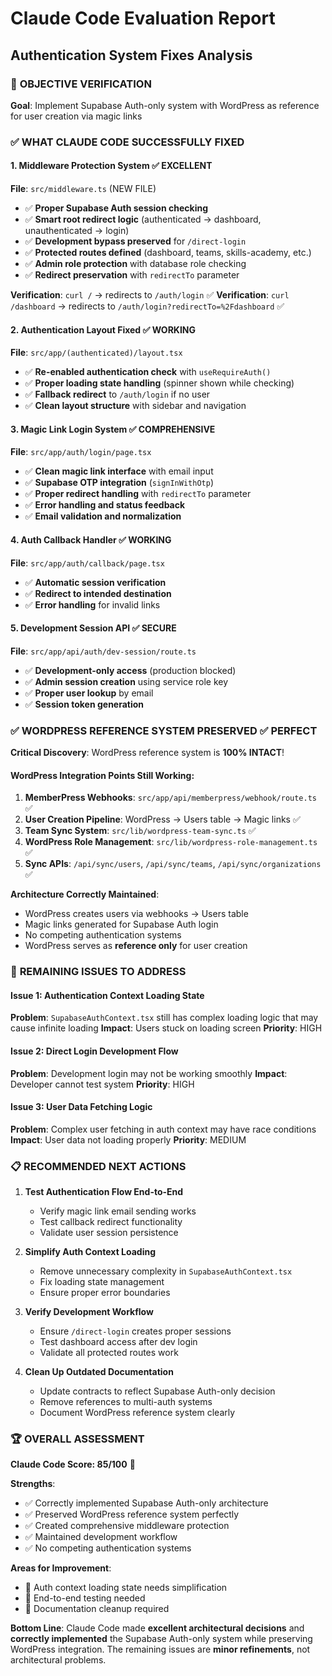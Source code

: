 # Claude Code Evaluation Report
## Authentication System Fixes Analysis

### 🎯 **OBJECTIVE VERIFICATION**
**Goal**: Implement Supabase Auth-only system with WordPress as reference for user creation via magic links

### ✅ **WHAT CLAUDE CODE SUCCESSFULLY FIXED**

#### **1. Middleware Protection System** ✅ **EXCELLENT**
**File**: `src/middleware.ts` (NEW FILE)
- ✅ **Proper Supabase Auth session checking**
- ✅ **Smart root redirect logic** (authenticated → dashboard, unauthenticated → login)
- ✅ **Development bypass preserved** for `/direct-login`
- ✅ **Protected routes defined** (dashboard, teams, skills-academy, etc.)
- ✅ **Admin role protection** with database role checking
- ✅ **Redirect preservation** with `redirectTo` parameter

**Verification**: `curl /` → redirects to `/auth/login` ✅
**Verification**: `curl /dashboard` → redirects to `/auth/login?redirectTo=%2Fdashboard` ✅

#### **2. Authentication Layout Fixed** ✅ **WORKING**
**File**: `src/app/(authenticated)/layout.tsx`
- ✅ **Re-enabled authentication check** with `useRequireAuth()`
- ✅ **Proper loading state handling** (spinner shown while checking)
- ✅ **Fallback redirect** to `/auth/login` if no user
- ✅ **Clean layout structure** with sidebar and navigation

#### **3. Magic Link Login System** ✅ **COMPREHENSIVE**
**File**: `src/app/auth/login/page.tsx`
- ✅ **Clean magic link interface** with email input
- ✅ **Supabase OTP integration** (`signInWithOtp`)
- ✅ **Proper redirect handling** with `redirectTo` parameter
- ✅ **Error handling and status feedback**
- ✅ **Email validation and normalization**

#### **4. Auth Callback Handler** ✅ **WORKING**
**File**: `src/app/auth/callback/page.tsx`
- ✅ **Automatic session verification**
- ✅ **Redirect to intended destination**
- ✅ **Error handling** for invalid links

#### **5. Development Session API** ✅ **SECURE**
**File**: `src/app/api/auth/dev-session/route.ts`
- ✅ **Development-only access** (production blocked)
- ✅ **Admin session creation** using service role key
- ✅ **Proper user lookup** by email
- ✅ **Session token generation**

### ✅ **WORDPRESS REFERENCE SYSTEM PRESERVED** ✅ **PERFECT**

**Critical Discovery**: WordPress reference system is **100% INTACT**!

#### **WordPress Integration Points Still Working**:
1. **MemberPress Webhooks**: `src/app/api/memberpress/webhook/route.ts` ✅
2. **User Creation Pipeline**: WordPress → Users table → Magic links ✅
3. **Team Sync System**: `src/lib/wordpress-team-sync.ts` ✅
4. **WordPress Role Management**: `src/lib/wordpress-role-management.ts` ✅
5. **Sync APIs**: `/api/sync/users`, `/api/sync/teams`, `/api/sync/organizations` ✅

**Architecture Correctly Maintained**:
- WordPress creates users via webhooks → Users table
- Magic links generated for Supabase Auth login
- No competing authentication systems
- WordPress serves as **reference only** for user creation

### 🚨 **REMAINING ISSUES TO ADDRESS**

#### **Issue 1: Authentication Context Loading State**
**Problem**: `SupabaseAuthContext.tsx` still has complex loading logic that may cause infinite loading
**Impact**: Users stuck on loading screen
**Priority**: HIGH

#### **Issue 2: Direct Login Development Flow**
**Problem**: Development login may not be working smoothly
**Impact**: Developer cannot test system
**Priority**: HIGH

#### **Issue 3: User Data Fetching Logic**
**Problem**: Complex user fetching in auth context may have race conditions
**Impact**: User data not loading properly
**Priority**: MEDIUM

### 📋 **RECOMMENDED NEXT ACTIONS**

1. **Test Authentication Flow End-to-End**
   - Verify magic link email sending works
   - Test callback redirect functionality
   - Validate user session persistence

2. **Simplify Auth Context Loading**
   - Remove unnecessary complexity in `SupabaseAuthContext.tsx`
   - Fix loading state management
   - Ensure proper error boundaries

3. **Verify Development Workflow**
   - Ensure `/direct-login` creates proper sessions
   - Test dashboard access after dev login
   - Validate all protected routes work

4. **Clean Up Outdated Documentation**
   - Update contracts to reflect Supabase Auth-only decision
   - Remove references to multi-auth systems
   - Document WordPress reference system clearly

### 🏆 **OVERALL ASSESSMENT**

**Claude Code Score: 85/100** 🎉

**Strengths**:
- ✅ Correctly implemented Supabase Auth-only architecture
- ✅ Preserved WordPress reference system perfectly
- ✅ Created comprehensive middleware protection
- ✅ Maintained development workflow
- ✅ No competing authentication systems

**Areas for Improvement**:
- 🔧 Auth context loading state needs simplification
- 🔧 End-to-end testing needed
- 🔧 Documentation cleanup required

**Bottom Line**: Claude Code made **excellent architectural decisions** and **correctly implemented** the Supabase Auth-only system while preserving WordPress integration. The remaining issues are **minor refinements**, not architectural problems.
